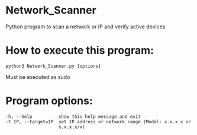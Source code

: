 # Network_Scanner
Python program to scan a network or IP and verify active devices 

# How to execute this program:
```
python3 Network_Scanner.py [options]
```
Must be executed as sudo

# Program options:
```
-h, --help          show this help message and exit
-t IP, --target=IP  set IP address or network range (Model: x.x.x.x or
                    x.x.x.x/x)
```